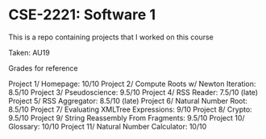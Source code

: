 # CSE-2221: Software 1

This is a repo containing projects that I worked on this course

Taken: AU19

Grades for reference

Project 1/ Homepage: 10/10
Project 2/ Compute Roots w/ Newton Iteration: 8.5/10
Project 3/ Pseudoscience: 9.5/10
Project 4/ RSS Reader: 7.5/10 (late)
Project 5/ RSS Aggregator: 8.5/10 (late)
Project 6/ Natural Number Root: 8.5/10
Project 7/ Evaluating XMLTree Expressions: 9/10
Project 8/ Crypto: 9.5/10
Project 9/ String Reassembly From Fragments: 9.5/10
Project 10/ Glossary: 10/10
Project 11/ Natural Number Calculator: 10/10


